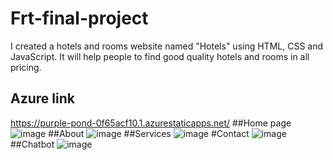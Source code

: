 # Frt-final-project
I created a hotels and rooms website named "Hotels" using HTML, CSS and JavaScript. It will help people to find good quality hotels and rooms in all pricing.
## Azure link
https://purple-pond-0f65acf10.1.azurestaticapps.net/
##Home page
![image](https://user-images.githubusercontent.com/95637428/172021249-f46b5e81-77a3-4fed-85cc-6561be2f92f7.png)
##About
![image](https://user-images.githubusercontent.com/95637428/172021281-e98c4972-adb9-45fa-b927-ebe7d3c15a1d.png)
##Services
![image](https://user-images.githubusercontent.com/95637428/172021298-e7e7a85d-1a12-40bb-b272-87a28772bb8d.png)
#Contact
![image](https://user-images.githubusercontent.com/95637428/172021313-53389ac9-7598-4f58-8d10-49e31b451066.png)
##Chatbot
![image](https://user-images.githubusercontent.com/95637428/172021328-08965835-3eb3-453e-8042-8051ceafe1cc.png)
